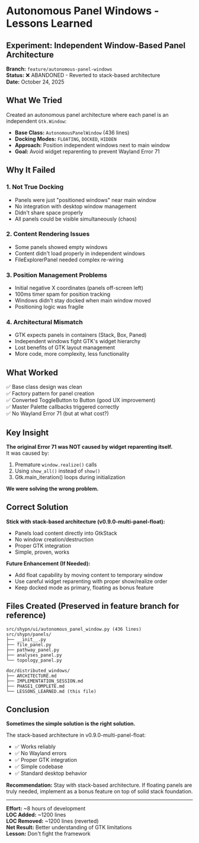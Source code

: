 # Autonomous Panel Windows - Lessons Learned

## Experiment: Independent Window-Based Panel Architecture
**Branch:** `feature/autonomous-panel-windows`  
**Status:** ❌ ABANDONED - Reverted to stack-based architecture  
**Date:** October 24, 2025

## What We Tried

Created an autonomous panel architecture where each panel is an independent `Gtk.Window`:

- **Base Class:** `AutonomousPanelWindow` (436 lines)
- **Docking Modes:** `FLOATING`, `DOCKED`, `HIDDEN`
- **Approach:** Position independent windows next to main window
- **Goal:** Avoid widget reparenting to prevent Wayland Error 71

## Why It Failed

### 1. **Not True Docking**
- Panels were just "positioned windows" near main window
- No integration with desktop window management
- Didn't share space properly
- All panels could be visible simultaneously (chaos)

### 2. **Content Rendering Issues**
- Some panels showed empty windows
- Content didn't load properly in independent windows
- FileExplorerPanel needed complex re-wiring

### 3. **Position Management Problems**
- Initial negative X coordinates (panels off-screen left)
- 100ms timer spam for position tracking
- Windows didn't stay docked when main window moved
- Positioning logic was fragile

### 4. **Architectural Mismatch**
- GTK expects panels in containers (Stack, Box, Paned)
- Independent windows fight GTK's widget hierarchy
- Lost benefits of GTK layout management
- More code, more complexity, less functionality

## What Worked

✅ Base class design was clean  
✅ Factory pattern for panel creation  
✅ Converted ToggleButton to Button (good UX improvement)  
✅ Master Palette callbacks triggered correctly  
✅ No Wayland Error 71 (but at what cost?)

## Key Insight

**The original Error 71 was NOT caused by widget reparenting itself.**  
It was caused by:
1. Premature `window.realize()` calls
2. Using `show_all()` instead of `show()`
3. Gtk.main_iteration() loops during initialization

**We were solving the wrong problem.**

## Correct Solution

**Stick with stack-based architecture (v0.9.0-multi-panel-float):**
- Panels load content directly into GtkStack
- No window creation/destruction
- Proper GTK integration
- Simple, proven, works

**Future Enhancement (If Needed):**
- Add float capability by moving content to temporary window
- Use careful widget reparenting with proper show/realize order
- Keep docked mode as primary, floating as bonus feature

## Files Created (Preserved in feature branch for reference)

```
src/shypn/ui/autonomous_panel_window.py (436 lines)
src/shypn/panels/
├── __init__.py
├── file_panel.py
├── pathway_panel.py
├── analyses_panel.py
└── topology_panel.py

doc/distributed_windows/
├── ARCHITECTURE.md
├── IMPLEMENTATION_SESSION.md
├── PHASE1_COMPLETE.md
└── LESSONS_LEARNED.md (this file)
```

## Conclusion

**Sometimes the simple solution is the right solution.**

The stack-based architecture in v0.9.0-multi-panel-float:
- ✅ Works reliably
- ✅ No Wayland errors
- ✅ Proper GTK integration
- ✅ Simple codebase
- ✅ Standard desktop behavior

**Recommendation:** Stay with stack-based architecture. If floating panels are truly needed, implement as a bonus feature on top of solid stack foundation.

---

**Effort:** ~8 hours of development  
**LOC Added:** ~1200 lines  
**LOC Removed:** ~1200 lines (reverted)  
**Net Result:** Better understanding of GTK limitations  
**Lesson:** Don't fight the framework
